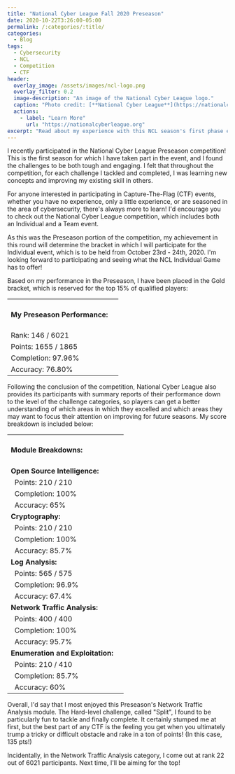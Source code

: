 ```yaml
---
title: "National Cyber League Fall 2020 Preseason"
date: 2020-10-22T3:26:00-05:00
permalink: /:categories/:title/
categories:
  - Blog
tags:
  - Cybersecurity
  - NCL
  - Competition
  - CTF
header:
  overlay_image: /assets/images/ncl-logo.png
  overlay_filter: 0.2
  image-description: "An image of the National Cyber League logo."
  caption: "Photo credit: [**National Cyber League**](https://nationalcyberleague.org)"
  actions:
    - label: "Learn More"
      url: "https://nationalcyberleague.org"
excerpt: "Read about my experience with this NCL season's first phase event!"
---
```


I recently participated in the National Cyber League Preseason competition! This is the first season for which I have taken part in the event, and I found the challenges to be both tough and engaging. I felt that throughout the competition, for each challenge I tackled and completed, I was learning new concepts and improving my existing skill in others.

For anyone interested in participating in Capture-The-Flag (CTF) events, whether you have no experience, only a little experience, or are seasoned in the area of cybersecurity, there's always more to learn! I'd encourage you to check out the National Cyber League competition, which includes both an Individual and a Team event.

As this was the Preseason portion of the competition, my achievement in this round will determine the bracket in which I will participate for the Individual event, which is to be held from October 23rd - 24th, 2020. I'm looking forward to participating and seeing what the NCL Individual Game has to offer!

Based on my performance in the Preseason, I have been placed in the Gold bracket, which is reserved for the top 15% of qualified players:

<table class="notice" style="border-collapse:collapse">
  <tbody>
    <tr>
      <td style="border:none">
        <h4> My Preseason Performance: </h4>
      </td>
    </tr>
    <tr>
      <td style="border:none"> Rank: 146 / 6021 </td>
      <td style="border:none">
        <span class="fa fa-star" style="color:orange"></span>
        <span class="fa fa-star" style="color:orange"></span>
        <span class="fa fa-star" style="color:orange"></span>
        <span class="fa fa-star" style="color:orange"></span>
        <span class="fa fa-star" style="color:orange"></span>
      </td>
    </tr>
    <tr>
      <td style="border:none"> Points: 1655 / 1865 </td>
      <td style="border:none">
        <span class="fa fa-star" style="color:orange"></span>
        <span class="fa fa-star" style="color:orange"></span>
        <span class="fa fa-star" style="color:orange"></span>
        <span class="fa fa-star" style="color:orange"></span>
        <span class="fa fa-star"></span>
      </td>
    </tr>
    <tr>
      <td style="border:none"> Completion: 97.96% </td>
      <td style="border:none">
        <span class="fa fa-star" style="color:orange"></span>
        <span class="fa fa-star" style="color:orange"></span>
        <span class="fa fa-star" style="color:orange"></span>
        <span class="fa fa-star" style="color:orange"></span>
        <span class="fa fa-star" style="color:orange"></span>
      </td>
    </tr>
    <tr>
      <td style="border:none"> Accuracy: 76.80% </td>
      <td style="border:none">
        <span class="fa fa-star" style="color:orange"></span>
        <span class="fa fa-star" style="color:orange"></span>
        <span class="fa fa-star" style="color:orange"></span>
        <span class="fa fa-star" style="color:orange"></span>
        <span class="fa fa-star"></span>
      </td>
    </tr>
  </tbody>
</table>

Following the conclusion of the competition, National Cyber League also provides its participants with summary reports of their performance down to the level of the challenge categories, so players can get a better understanding of which areas in which they excelled and which areas they may want to focus their attention on improving for future seasons. My score breakdown is included below:

<table class="notice" style="border-collapse:collapse">
  <tbody>
    <tr>
      <td style="border:none">
        <h4> Module Breakdowns: </h4>
      </td>
    </tr>
    <!-- Open Source Intelligence section -->
    <tr>
      <td style="border:none">
        <strong> Open Source Intelligence: </strong>
      </td>
    </tr>
    <tr>
      <td style="border:none"> &nbsp; Points: 210 / 210 </td>
      <td style="border:none">
        <span class="fa fa-star" style="color:orange"></span>
        <span class="fa fa-star" style="color:orange"></span>
        <span class="fa fa-star" style="color:orange"></span>
        <span class="fa fa-star" style="color:orange"></span>
        <span class="fa fa-star" style="color:orange"></span>
      </td>
    </tr>
    <tr>
      <td style="border:none"> &nbsp; Completion: 100% </td>
      <td style="border:none">
        <span class="fa fa-star" style="color:orange"></span>
        <span class="fa fa-star" style="color:orange"></span>
        <span class="fa fa-star" style="color:orange"></span>
        <span class="fa fa-star" style="color:orange"></span>
        <span class="fa fa-star" style="color:orange"></span>
      </td>
    </tr>
    <tr>
      <td style="border:none"> &nbsp; Accuracy: 65% </td>
      <td style="border:none">
        <span class="fa fa-star" style="color:orange"></span>
        <span class="fa fa-star" style="color:orange"></span>
        <span class="fa fa-star" style="color:orange"></span>
        <span class="fa fa-star"></span>
        <span class="fa fa-star"></span>
      </td>
    </tr>
    <!-- Cryptography section -->
    <tr>
      <td style="border:none">
        <strong> Cryptography: </strong>
      </td>
    </tr>
    <tr>
      <td style="border:none"> &nbsp; Points: 210 / 210 </td>
      <td style="border:none">
        <span class="fa fa-star" style="color:orange"></span>
        <span class="fa fa-star" style="color:orange"></span>
        <span class="fa fa-star" style="color:orange"></span>
        <span class="fa fa-star" style="color:orange"></span>
        <span class="fa fa-star" style="color:orange"></span>
      </td>
    </tr>
    <tr>
      <td style="border:none"> &nbsp; Completion: 100% </td>
      <td style="border:none">
        <span class="fa fa-star" style="color:orange"></span>
        <span class="fa fa-star" style="color:orange"></span>
        <span class="fa fa-star" style="color:orange"></span>
        <span class="fa fa-star" style="color:orange"></span>
        <span class="fa fa-star" style="color:orange"></span>
      </td>
    </tr>
    <tr>
      <td style="border:none"> &nbsp; Accuracy: 85.7% </td>
      <td style="border:none">
        <span class="fa fa-star" style="color:orange"></span>
        <span class="fa fa-star" style="color:orange"></span>
        <span class="fa fa-star" style="color:orange"></span>
        <span class="fa fa-star" style="color:orange"></span>
        <span class="fa fa-star"></span>
      </td>
    </tr>
    <!-- Log Analysis section -->
    <tr>
      <td style="border:none">
        <strong> Log Analysis: </strong>
      </td>
    </tr>
    <tr>
      <td style="border:none"> &nbsp; Points: 565 / 575 </td>
      <td style="border:none">
        <span class="fa fa-star" style="color:orange"></span>
        <span class="fa fa-star" style="color:orange"></span>
        <span class="fa fa-star" style="color:orange"></span>
        <span class="fa fa-star" style="color:orange"></span>
        <span class="fa fa-star" style="color:orange"></span>
      </td>
    </tr>
    <tr>
      <td style="border:none"> &nbsp; Completion: 96.9% </td>
      <td style="border:none">
        <span class="fa fa-star" style="color:orange"></span>
        <span class="fa fa-star" style="color:orange"></span>
        <span class="fa fa-star" style="color:orange"></span>
        <span class="fa fa-star" style="color:orange"></span>
        <span class="fa fa-star" style="color:orange"></span>
      </td>
    </tr>
    <tr>
      <td style="border:none"> &nbsp; Accuracy: 67.4% </td>
      <td style="border:none">
        <span class="fa fa-star" style="color:orange"></span>
        <span class="fa fa-star" style="color:orange"></span>
        <span class="fa fa-star" style="color:orange"></span>
        <span class="fa fa-star"></span>
        <span class="fa fa-star"></span>
      </td>
    </tr>
    <!-- Network Traffic Analysis section -->
    <tr>
      <td style="border:none">
        <strong> Network Traffic Analysis: </strong>
      </td>
    </tr>
    <tr>
      <td style="border:none"> &nbsp; Points: 400 / 400 </td>
      <td style="border:none">
        <span class="fa fa-star" style="color:orange"></span>
        <span class="fa fa-star" style="color:orange"></span>
        <span class="fa fa-star" style="color:orange"></span>
        <span class="fa fa-star" style="color:orange"></span>
        <span class="fa fa-star" style="color:orange"></span>
      </td>
    </tr>
    <tr>
      <td style="border:none"> &nbsp; Completion: 100% </td>
      <td style="border:none">
        <span class="fa fa-star" style="color:orange"></span>
        <span class="fa fa-star" style="color:orange"></span>
        <span class="fa fa-star" style="color:orange"></span>
        <span class="fa fa-star" style="color:orange"></span>
        <span class="fa fa-star" style="color:orange"></span>
      </td>
    </tr>
    <tr>
      <td style="border:none"> &nbsp; Accuracy: 95.7% </td>
      <td style="border:none">
        <span class="fa fa-star" style="color:orange"></span>
        <span class="fa fa-star" style="color:orange"></span>
        <span class="fa fa-star" style="color:orange"></span>
        <span class="fa fa-star" style="color:orange"></span>
        <span class="fa fa-star" style="color:orange"></span>
      </td>
    </tr>
    <!-- Enumeration and Exploitation section -->
    <tr>
      <td style="border:none">
        <strong> Enumeration and Exploitation: </strong>
      </td>
    </tr>
    <tr>
      <td style="border:none"> &nbsp; Points: 210 / 410 </td>
      <td style="border:none">
        <span class="fa fa-star" style="color:orange"></span>
        <span class="fa fa-star" style="color:orange"></span>
        <span class="fa fa-star" style="color:orange"></span>
        <span class="fa fa-star"></span>
        <span class="fa fa-star"></span>
      </td>
    </tr>
    <tr>
      <td style="border:none"> &nbsp; Completion: 85.7% </td>
      <td style="border:none">
        <span class="fa fa-star" style="color:orange"></span>
        <span class="fa fa-star" style="color:orange"></span>
        <span class="fa fa-star" style="color:orange"></span>
        <span class="fa fa-star" style="color:orange"></span>
        <span class="fa fa-star"></span>
      </td>
    </tr>
    <tr>
      <td style="border:none"> &nbsp; Accuracy: 60% </td>
      <td style="border:none">
        <span class="fa fa-star" style="color:orange"></span>
        <span class="fa fa-star" style="color:orange"></span>
        <span class="fa fa-star" style="color:orange"></span>
        <span class="fa fa-star"></span>
        <span class="fa fa-star"></span>
      </td>
    </tr>
  </tbody>
</table>

Overall, I'd say that I most enjoyed this Preseason's Network Traffic Analysis module. The Hard-level challenge, called "Split", I found to be particularly fun to tackle and finally complete. It certainly stumped me at first, but the best part of any CTF is the feeling you get when you ultimately trump a tricky or difficult obstacle and rake in a ton of points! (In this case, 135 pts!)

Incidentally, in the Network Traffic Analysis category, I come out at rank 22 out of 6021 participants. Next time, I'll be aiming for the top!